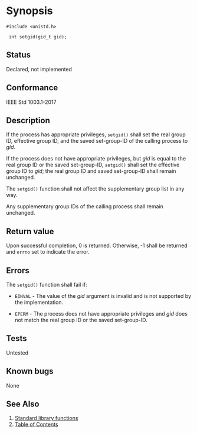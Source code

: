 # Synopsis 
`#include <unistd.h>`

` int setgid(gid_t gid);`


## Status
Declared, not implemented
## Conformance
IEEE Std 1003.1-2017
## Description


If the process has appropriate privileges, `setgid()` shall set the real group ID, effective group ID, and the saved
set-group-ID of the calling process to _gid_.

If the process does not have appropriate privileges, but _gid_ is equal to the real group ID or the saved set-group-ID,
`setgid()` shall set the effective group ID to _gid_; the real group ID and saved set-group-ID shall remain
unchanged.

The `setgid()` function shall not affect the supplementary group list in any way.

Any supplementary group IDs of the calling process shall remain unchanged.


## Return value


Upon successful completion, 0 is returned. Otherwise, -1 shall be returned and `errno` set to indicate the error.


## Errors


The `setgid()` function shall fail if:


 * `EINVAL` - The value of the _gid_ argument is invalid and is not supported by the implementation.

 * `EPERM` - The process does not have appropriate privileges and _gid_ does not match the real group ID or the saved
set-group-ID.





## Tests

Untested

## Known bugs

None

## See Also 
1. [Standard library functions](../README.md)
2. [Table of Contents](../../../README.md)
